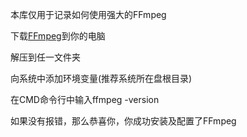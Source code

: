 本库仅用于记录如何使用强大的FFmpeg

下载[FFmpeg](https://ffmpeg.org/download.html)到你的电脑

解压到任一文件夹

向系统中添加环境变量(推荐系统所在盘根目录)

在CMD命令行中输入ffmpeg -version

如果没有报错，那么恭喜你，你成功安装及配置了FFmpeg
